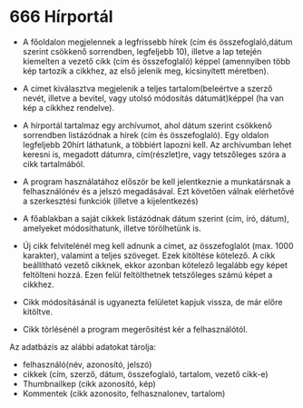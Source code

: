 # 666 Hírportál
- A  főoldalon  megjelennek  a  legfrissebb  hírek  (cím és  összefoglaló,dátum szerint csökkenő sorrendben, legfeljebb 10), illetve a lap tetején kiemelten a vezető cikk (cím és összefoglaló) képpel (amennyiben több kép tartozik a cikkhez, az első jelenik meg, kicsinyített méretben).

- A címet kiválasztva megjelenik  a  teljes  tartalom(beleértve a szerző nevét, illetve a bevitel, vagy utolsó módosítás dátumát)képpel (ha van kép a cikkhez rendelve).

- A  hírportál  tartalmaz  egy  archívumot,  ahol  dátum  szerint  csökkenő sorrendben listázódnak a hírek (cím és összefoglaló). Egy  oldalon  legfeljebb 20hírt láthatunk, a többiért lapozni kell. Az archívumban lehet keresni is, megadott dátumra, cím(részlet)re, vagy tetszőleges szóra a cikk tartalmából.

- A  program  használatához  először  be  kell  jelentkeznie  a  munkatársnak  a felhasználónév és a jelszó megadásával. Ezt követően válnak elérhetővé a szerkesztési funkciók (illetve a kijelentkezés)

- A főablakban a saját cikkek listázódnak dátum szerint (cím, író, dátum), amelyeket módosíthatunk, illetve törölhetünk is.

- Új cikk felvitelénél meg kell adnunk a címet, az összefoglalót (max.  1000 karakter),  valamint  a  teljes  szöveget.  Ezek  kitöltése  kötelező.  A  cikk beállítható vezető  cikknek,  ekkor  azonban  kötelező  legalább  egy  képet feltölteni hozzá. Ezen felül feltölthetnek tetszőleges számú képet a cikkhez.

- Cikk módosításánál is ugyanezta felületet kapjuk vissza, de már előre kitöltve.

- Cikk törlésénél a program megerősítést kér a felhasználótól.

Az adatbázis az alábbi adatokat tárolja: 
- felhasználó(név, azonosító, jelszó)
- cikkek (cím, szerző, dátum, összefoglaló, tartalom, vezető cikk-e)
- Thumbnailkep (cikk azonosító, kép)
- Kommentek (cikk azonosito, felhasznalonev, tartalom)